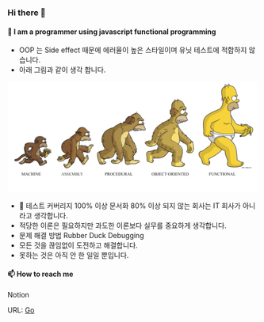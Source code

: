 ### Hi there 👋

#### 🤔 I am a programmer using javascript functional programming 

- OOP 는 Side effect 때문에 에러율이 높은 스타일이며 유닛 테스트에 적합하지 않습니다.
- 아래 그림과 같이 생각 합니다.

![FP](./media/FP.png)

- 🔬 테스트 커버리지 100% 이상 문서화 80% 이상 되지 않는 회사는 IT 회사가 아니라고 생각합니다.
- 적당한 이론은 필요하지만 과도한 이론보다 실무를 중요하게 생각합니다.
- 문제 해결 방법 Rubber Duck Debugging
- 모든 것을 끊임없이 도전하고 해결합니다. 
- 못하는 것은 아직 안 한 일일 뿐입니다. 

#### 📫 How to reach me

Notion

URL: [Go](https://www.notion.so/bichi/Bichikim-s-Document-2e62e9680f244a46afd8611882a9e3bd)

